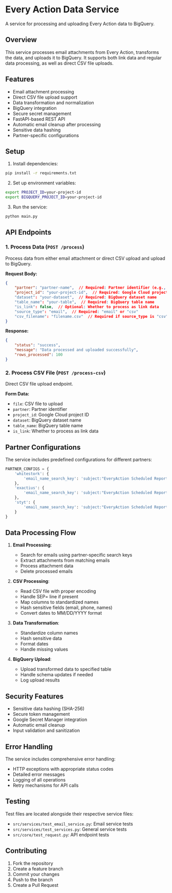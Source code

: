 # Every Action Data Service

A service for processing and uploading Every Action data to BigQuery.

## Overview

This service processes email attachments from Every Action, transforms the data, and uploads it to BigQuery. It supports both link data and regular data processing, as well as direct CSV file uploads.

## Features

- Email attachment processing
- Direct CSV file upload support
- Data transformation and normalization
- BigQuery integration
- Secure secret management
- FastAPI-based REST API
- Automatic email cleanup after processing
- Sensitive data hashing
- Partner-specific configurations

## Setup

1. Install dependencies:
```bash
pip install -r requirements.txt
```

2. Set up environment variables:
```bash
export PROJECT_ID=your-project-id
export BIGQUERY_PROJECT_ID=your-project-id
```

3. Run the service:
```bash
python main.py
```

## API Endpoints

### 1. Process Data (`POST /process`)

Process data from either email attachment or direct CSV upload and upload to BigQuery.

**Request Body:**
```json
{
    "partner": "partner-name",  // Required: Partner identifier (e.g., "whitestork", "exactius", "styt")
    "project_id": "your-project-id",  // Required: Google Cloud project ID
    "dataset": "your-dataset",  // Required: BigQuery dataset name
    "table_name": "your-table",  // Required: BigQuery table name
    "is_link": false,  // Optional: Whether to process as link data
    "source_type": "email",  // Required: "email" or "csv"
    "csv_filename": "filename.csv"  // Required if source_type is "csv"
}
```

**Response:**
```json
{
    "status": "success",
    "message": "Data processed and uploaded successfully",
    "rows_processed": 100
}
```

### 2. Process CSV File (`POST /process-csv`)

Direct CSV file upload endpoint.

**Form Data:**
- `file`: CSV file to upload
- `partner`: Partner identifier
- `project_id`: Google Cloud project ID
- `dataset`: BigQuery dataset name
- `table_name`: BigQuery table name
- `is_link`: Whether to process as link data

## Partner Configurations

The service includes predefined configurations for different partners:

```python
PARTNER_CONFIGS = {
    'whitestork': {
        'email_name_search_key': 'subject:"EveryAction Scheduled Report - Exactius_Contribution_Report - whitestork"'
    },
    'exactius': {
        'email_name_search_key': 'subject:"EveryAction Scheduled Report - Exactius_Contribution_Report - exactius"'
    },
    'styt': {
        'email_name_search_key': 'subject:"EveryAction Scheduled Report - Exactius_Styt_Contribution_Report"'
    }
}
```

## Data Processing Flow

1. **Email Processing**:
   - Search for emails using partner-specific search keys
   - Extract attachments from matching emails
   - Process attachment data
   - Delete processed emails

2. **CSV Processing**:
   - Read CSV file with proper encoding
   - Handle SEP= line if present
   - Map columns to standardized names
   - Hash sensitive fields (email, phone, names)
   - Convert dates to MM/DD/YYYY format

3. **Data Transformation**:
   - Standardize column names
   - Hash sensitive data
   - Format dates
   - Handle missing values

4. **BigQuery Upload**:
   - Upload transformed data to specified table
   - Handle schema updates if needed
   - Log upload results

## Security Features

- Sensitive data hashing (SHA-256)
- Secure token management
- Google Secret Manager integration
- Automatic email cleanup
- Input validation and sanitization

## Error Handling

The service includes comprehensive error handling:
- HTTP exceptions with appropriate status codes
- Detailed error messages
- Logging of all operations
- Retry mechanisms for API calls

## Testing

Test files are located alongside their respective service files:
- `src/services/test_email_service.py`: Email service tests
- `src/services/test_services.py`: General service tests
- `src/core/test_request.py`: API endpoint tests

## Contributing

1. Fork the repository
2. Create a feature branch
3. Commit your changes
4. Push to the branch
5. Create a Pull Request 
